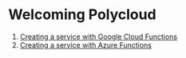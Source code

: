 # Welcoming Polycloud

1.	[Creating a service with Google Cloud Functions](./gcp/README.md)
2.	[Creating a service with Azure Functions](./azure/README.md)

